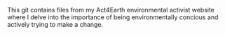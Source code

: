 This git contains files from my Act4Earth environmental activist website where I delve into the importance of being environmentally concious and actively trying to make a change. 
